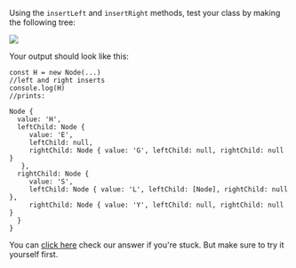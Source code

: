 
Using the `insertLeft` and `insertRight` methods, test your class by making the following tree:

  

![](https://s3-us-west-2.amazonaws.com/learn-app/lesson-images/dsa/letter-tree.png)

  

Your output should look like this:

```
const H = new Node(...)
//left and right inserts
console.log(H)
//prints:

Node {
  value: 'H',
  leftChild: Node {
     value: 'E',
     leftChild: null,
     rightChild: Node { value: 'G', leftChild: null, rightChild: null } 
   },
  rightChild: Node {
     value: 'S',
     leftChild: Node { value: 'L', leftChild: [Node], rightChild: null },
     rightChild: Node { value: 'Y', leftChild: null, rightChild: null } 
  } 
}
```
  

You can [click here](https://codepen.io/ElevationPen/pen/QXKYaa?editors=0010) check our answer if you're stuck. But make sure to try it yourself first.